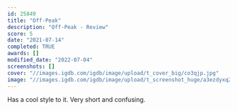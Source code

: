 ```yaml
---
id: 25849
title: "Off-Peak"
description: "Off-Peak - Review"
score: 5
date: "2021-07-14"
completed: TRUE
awards: []
modified_date: "2022-07-04"
screenshots: []
cover: "//images.igdb.com/igdb/image/upload/t_cover_big/co3qjp.jpg"
image: "//images.igdb.com/igdb/image/upload/t_screenshot_huge/a3ezdyxq2eisfarfmpel.jpg"
---
```

Has a cool style to it. Very short and confusing.